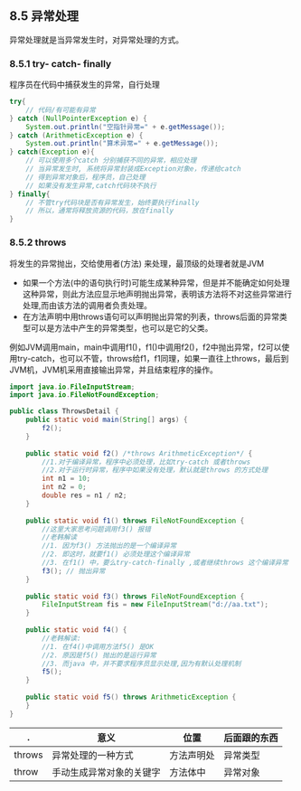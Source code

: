 ## 8.5 异常处理

异常处理就是当异常发生时，对异常处理的方式。

### 8.5.1 try- catch- finally

程序员在代码中捕获发生的异常，自行处理

~~~java
try{
    // 代码/有可能有异常
} catch (NullPointerException e) {
	System.out.println("空指针异常=" + e.getMessage());
} catch (ArithmeticException e) {
	System.out.println("算术异常=" + e.getMessage());
} catch(Exception e){
    // 可以使用多个catch 分别捕获不同的异常，相应处理
    // 当异常发生时, 系统将异常封装成Exception对象e，传递给catch
    // 得到异常对象后，程序员，自己处理	
	// 如果没有发生异常,catch代码块不执行
} finally{
    // 不管try代码块是否有异常发生，始终要执行finally
    // 所以，通常将释放资源的代码，放在finally
}
~~~

### 8.5.2 throws

将发生的异常抛出，交给使用者(方法) 来处理，最顶级的处理者就是JVM

- 如果一个方法(中的语句执行时)可能生成某种异常，但是并不能确定如何处理这种异常，则此方法应显示地声明抛出异常，表明该方法将不对这些异常进行处理,而由该方法的调用者负责处理。
- 在方法声明中用throws语句可以声明抛出异常的列表，throws后面的异常类型可以是方法中产生的异常类型，也可以是它的父类。

例如JVM调用main，main中调用f1()，f1()中调用f2()，f2中抛出异常，f2可以使用try-catch，也可以不管，throws给f1，f1同理，如果一直往上throws，最后到JVM机，JVM机采用直接输出异常，并且结束程序的操作。

~~~java
import java.io.FileInputStream;
import java.io.FileNotFoundException;

public class ThrowsDetail {
	public static void main(String[] args) {
		f2();
	}
    
    public static void f2() /*throws ArithmeticException*/ {
        //1.对于编译异常，程序中必须处理，比如try-catch 或者throws
        //2.对于运行时异常，程序中如果没有处理，默认就是throws 的方式处理
        int n1 = 10;
        int n2 = 0;
        double res = n1 / n2;
    }
    
	public static void f1() throws FileNotFoundException {
        //这里大家思考问题调用f3() 报错
        //老韩解读
        //1. 因为f3() 方法抛出的是一个编译异常
        //2. 即这时，就要f1() 必须处理这个编译异常
        //3. 在f1() 中，要么try-catch-finally ,或者继续throws 这个编译异常
		f3(); // 抛出异常
	}
    
	public static void f3() throws FileNotFoundException {
		FileInputStream fis = new FileInputStream("d://aa.txt");
	}
    
    public static void f4() {
        //老韩解读:
        //1. 在f4()中调用方法f5() 是OK
        //2. 原因是f5() 抛出的是运行异常
        //3. 而java 中，并不要求程序员显示处理,因为有默认处理机制
		f5();
	}
    
	public static void f5() throws ArithmeticException {
	}
}
~~~

| .      | 意义                     | 位置       | 后面跟的东西 |
| ------ | ------------------------ | ---------- | ------------ |
| throws | 异常处理的一种方式       | 方法声明处 | 异常类型     |
| throw  | 手动生成异常对象的关键字 | 方法体中   | 异常对象     |



